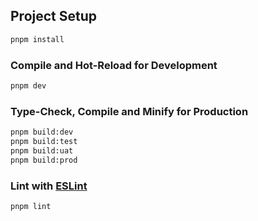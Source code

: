 ## Project Setup

```sh
pnpm install
```

### Compile and Hot-Reload for Development

```sh
pnpm dev
```

### Type-Check, Compile and Minify for Production

```sh
pnpm build:dev
pnpm build:test
pnpm build:uat
pnpm build:prod
```

### Lint with [ESLint](https://eslint.org/)

```sh
pnpm lint
```
